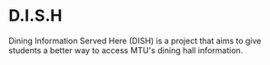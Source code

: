 # D.I.S.H
Dining Information Served Here (DISH) is a project that aims to give students a better way to access MTU's dining hall information.  
